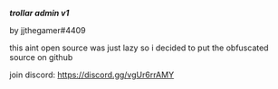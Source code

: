 ***trollar admin v1***

by jjthegamer#4409

this aint open source was just lazy so i decided to put the obfuscated source on github

join discord: https://discord.gg/vgUr6rrAMY
